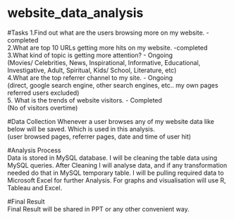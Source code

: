 # website_data_analysis
#Tasks
1.Find out what are the users browsing more on my website. - completed  
2.What are top 10 URLs getting more hits on my website. -completed  
3.What kind of topic is getting more attention? - Ongoing  
(Movies/ Celebrities, News, Inspirational, Informative, Educational, Investigative, Adult, Spiritual, Kids/ School, Literature, etc)  
4.What are the top referrer channel to my site. - Ongoing  
(direct, google search engine, other search engines, etc.. my own pages referred users excluded)  
5. What is the trends of website visitors. - Completed  
(No of visitors overtime)  
  
#Data Collection
Whenever a user browses any of my website data like below will be saved. Which is used in this analysis.  
(user browsed pages, referrer pages, date and time of user hit)  

#Analysis Process  
Data is stored in MySQL database. I will be cleaning the table data using MySQL queries. After Cleaning I will analyse data, and if any transformation needed do that in MySQL temporary table. I will be pulling required data to Microsoft Excel for further Analysis. For graphs and visualisation will use R, Tableau and Excel.  
  
#Final Result   
Final Result will be shared in PPT or any other convenient way.  
